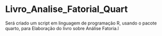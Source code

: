 # Livro_Analise_Fatorial_Quart
Será criado um script em linguagem de programação R, usando o pacote quarto, para Elaboração do livro sobre Análise Fatoria.l
